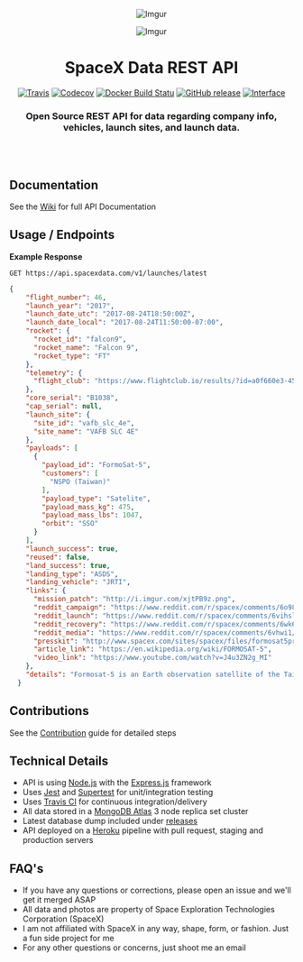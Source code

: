 <div align="center">

![Imgur](http://i.imgur.com/eL73Iit.png)

![Imgur](http://i.imgur.com/neCK8dp.jpg)

# SpaceX Data REST API

[![Travis](https://img.shields.io/travis/r-spacex/SpaceX-API.svg?style=flat-square)](https://travis-ci.org/r-spacex/SpaceX-API)
[![Codecov](https://img.shields.io/codecov/c/github/r-spacex/SpaceX-API.svg?style=flat-square)](https://codecov.io/gh/r-spacex/SpaceX-API)
[![Docker Build Statu](https://img.shields.io/docker/build/jakewmeyer/spacex-api.svg?style=flat-square)](https://hub.docker.com/r/jakewmeyer/spacex-api/)
[![GitHub release](https://img.shields.io/github/release/r-spacex/SpaceX-API.svg?style=flat-square)]()
[![Interface](https://img.shields.io/badge/interface-REST-brightgreen.svg?style=flat-square)]()

### Open Source REST API for data regarding company info, vehicles, launch sites, and launch data.
<br></br>

</div>

## Documentation
See the [Wiki](https://github.com/r-spacex/SpaceX-API/wiki) for full API Documentation

## Usage / Endpoints

**Example Response**

```http
GET https://api.spacexdata.com/v1/launches/latest
```

```json
{
    "flight_number": 46,
    "launch_year": "2017",
    "launch_date_utc": "2017-08-24T18:50:00Z",
    "launch_date_local": "2017-08-24T11:50:00-07:00",
    "rocket": {
      "rocket_id": "falcon9",
      "rocket_name": "Falcon 9",
      "rocket_type": "FT"
    },
    "telemetry": {
      "flight_club": "https://www.flightclub.io/results/?id=a0f660e3-45e6-4aa5-8460-fa641fe9c227&code=FRM5"
    },
    "core_serial": "B1038",
    "cap_serial": null,
    "launch_site": {
      "site_id": "vafb_slc_4e",
      "site_name": "VAFB SLC 4E"
    },
    "payloads": [
      {
        "payload_id": "FormoSat-5",
        "customers": [
          "NSPO (Taiwan)"
        ],
        "payload_type": "Satelite",
        "payload_mass_kg": 475,
        "payload_mass_lbs": 1047,
        "orbit": "SSO"
      }
    ],
    "launch_success": true,
    "reused": false,
    "land_success": true,
    "landing_type": "ASDS",
    "landing_vehicle": "JRTI",
    "links": {
      "mission_patch": "http://i.imgur.com/xjtPB9z.png",
      "reddit_campaign": "https://www.reddit.com/r/spacex/comments/6o98st",
      "reddit_launch": "https://www.reddit.com/r/spacex/comments/6vihsl/welcome_to_the_rspacex_formosat5_official_launch/",
      "reddit_recovery": "https://www.reddit.com/r/spacex/comments/6wk653/b1038_recovery_thread/",
      "reddit_media": "https://www.reddit.com/r/spacex/comments/6vhwi1/rspacex_formosat5_media_thread_videos_images_gifs/",
      "presskit": "http://www.spacex.com/sites/spacex/files/formosat5presskit.pdf",
      "article_link": "https://en.wikipedia.org/wiki/FORMOSAT-5",
      "video_link": "https://www.youtube.com/watch?v=J4u3ZN2g_MI"
    },
    "details": "Formosat-5 is an Earth observation satellite of the Taiwanese space agency. The SHERPA space tug by Spaceflight Industries was removed from the cargo manifest of this mission. The satellite has a mass of only 475 kg."
  }
  ```

## Contributions
See the [Contribution](https://github.com/r-spacex/SpaceX-API/blob/master/CONTRIBUTING.md) guide for detailed steps

## Technical Details
* API is using [Node.js](https://nodejs.org/en/) with the [Express.js](https://expressjs.com/) framework
* Uses [Jest](https://facebook.github.io/jest/) and [Supertest](https://github.com/visionmedia/supertest) for unit/integration testing
* Uses [Travis CI](https://travis-ci.org/) for continuous integration/delivery
* All data stored in a [MongoDB Atlas](https://www.mongodb.com/cloud/atlas) 3 node replica set cluster
* Latest database dump included under [releases](https://github.com/r-spacex/SpaceX-API/releases)
* API deployed on a [Heroku](https://www.heroku.com/) pipeline with pull request, staging and production servers

## FAQ's
* If you have any questions or corrections, please open an issue and we'll get it merged ASAP
* All data and photos are property of Space Exploration Technologies Corporation (SpaceX)
* I am not affiliated with SpaceX in any way, shape, form, or fashion. Just a fun side project for me
* For any other questions or concerns, just shoot me an email
